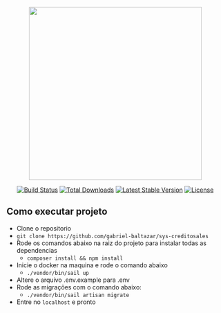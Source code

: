 <p align="center"><a href="https://laravel.com" target="_blank"><img src="https://raw.githubusercontent.com/laravel/art/master/logo-lockup/5%20SVG/2%20CMYK/1%20Full%20Color/laravel-logolockup-cmyk-red.svg" width="400"></a></p>

<p align="center">
<a href="https://travis-ci.org/laravel/framework"><img src="https://travis-ci.org/laravel/framework.svg" alt="Build Status"></a>
<a href="https://packagist.org/packages/laravel/framework"><img src="https://img.shields.io/packagist/dt/laravel/framework" alt="Total Downloads"></a>
<a href="https://packagist.org/packages/laravel/framework"><img src="https://img.shields.io/packagist/v/laravel/framework" alt="Latest Stable Version"></a>
<a href="https://packagist.org/packages/laravel/framework"><img src="https://img.shields.io/packagist/l/laravel/framework" alt="License"></a>
</p>

## Como executar projeto

- Clone o repositorio
- `git clone https://github.com/gabriel-baltazar/sys-creditosales`
- Rode os comandos abaixo na raiz do projeto para instalar todas as dependencias
    - `composer install && npm install`
- Inicie o docker na maquina e rode o comando abaixo
    - `./vendor/bin/sail up`
- Altere o arquivo .env.example para .env
- Rode as migrações com o comando abaixo:
    - `./vendor/bin/sail artisan migrate`
- Entre no `localhost` e pronto